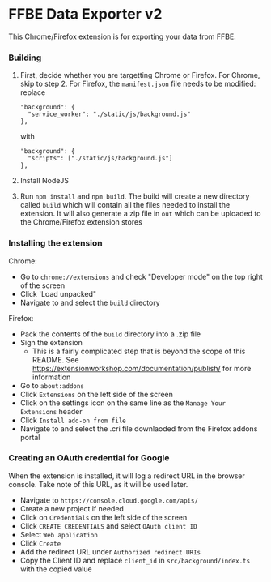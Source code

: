 # FFBE Data Exporter v2

This Chrome/Firefox extension is for exporting your data from FFBE.

### Building

1. First, decide whether you are targetting Chrome or Firefox. For Chrome, skip to step 2. For Firefox, the `manifest.json` file needs to be modified: replace

   ```
   "background": {
     "service_worker": "./static/js/background.js"
   },
   ```

   with

   ```
   "background": {
     "scripts": ["./static/js/background.js"]
   },
   ```

2. Install NodeJS
3. Run `npm install` and `npm build`. The build will create a new directory called `build` which will contain all the files needed to install the extension. It will also generate a zip file in `out` which can be uploaded to the Chrome/Firefox extension stores

### Installing the extension

Chrome:

- Go to `chrome://extensions` and check "Developer mode" on the top right of the screen
- Click `Load unpacked"
- Navigate to and select the `build` directory

Firefox:

- Pack the contents of the `build` directory into a .zip file
- Sign the extension
  - This is a fairly complicated step that is beyond the scope of this README. See https://extensionworkshop.com/documentation/publish/ for more information
- Go to `about:addons`
- Click `Extensions` on the left side of the screen
- Click on the settings icon on the same line as the `Manage Your Extensions` header
- Click `Install add-on from file`
- Navigate to and select the .cri file downlaoded from the Firefox addons portal

### Creating an OAuth credential for Google

When the extension is installed, it will log a redirect URL in the browser console. Take note of this URL, as it will be used later.

- Navigate to `https://console.cloud.google.com/apis/`
- Create a new project if needed
- Click on `Credentials` on the left side of the screen
- Click `CREATE CREDENTIALS` and select `OAuth client ID`
- Select `Web application`
- Click `Create`
- Add the redirect URL under `Authorized redirect URIs`
- Copy the Client ID and replace `client_id` in `src/background/index.ts` with the copied value
